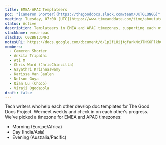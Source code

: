 ```yaml
---
title: EMEA-APAC Templateers
poc: "[Cameron Shorter](https://thegooddocs.slack.com/team/UKTGLQNGG)"
meeting: Tuesday, 07:00 [UTC](https://www.timeanddate.com/time/aboututc.html)
status: Active
description: Templateers in EMEA and APAC timezones, supporting each other to create Good Doc templates.
slackName: emea-apac
slackID: C02BN136NF3
notesURL: https://docs.google.com/document/d/1p2fLUijtgfarkNxJTNK6PlkhCnKI--nP4beYCY1J-So
members:
  - Cameron Shorter
  - Ankita Tripathi
  - Ati M
  - Chris Ward (ChrisChincilla)
  - Gayathri Krishnaswamy
  - Karissa Van Baulen
  - Nelson Guya
  - Qian Lu (Choco)
  - Viraji Ogodapola
draft: false
---
```

Tech writers who help each other develop doc templates for The Good Docs Project. We meet weekly and check in on each other's progress. We've picked a timezone for EMEA and APAC timezones:

* Morning (Europe/Africa)
* Day (India/Asia)
* Evening (Australia/Pacific)
